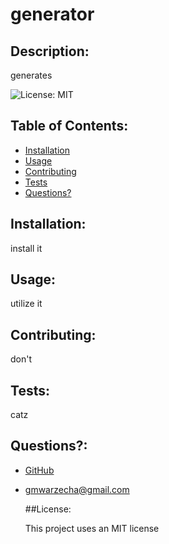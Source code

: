 
  # generator
  

  
  ## Description: 

  generates
  

  ![License: MIT](https://img.shields.io/badge/License-MIT-yellow.svg) 

  ## Table of Contents:
  * [Installation](#installation)
  * [Usage](#usage)
  * [Contributing](#contributing)
  * [Tests](#tests)
  * [Questions?](#questions)
  
  ## Installation: 
 
  install it
  

  
  ## Usage: 

  utilize it
  

  
  ## Contributing: 

  don't
  

  
  ## Tests: 

  catz
  

  
  ## Questions?:
  * <a href=https://github.com/gmwarzecha>GitHub</a>
  * gmwarzecha@gmail.com
  
    ##License: 

    This project uses an MIT license
    

    